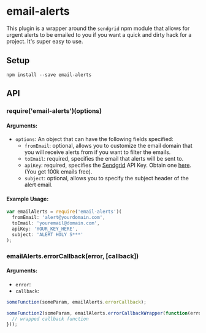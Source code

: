 # email-alerts
This plugin is a wrapper around the `sendgrid` npm module that allows for
urgent alerts to be emailed to you if you want a quick and dirty hack for
a project. It's super easy to use.

## Setup
```
npm install --save email-alerts
```

## API

### require('email-alerts')(options)

#### Arguments:
  - `options`: An object that can have the following fields specified:
    - `fromEmail`: optional, allows you to customize the email domain that you
    will receive alerts from if you want to filter the emails.
    - `toEmail`: required, specifies the email that alerts will be sent to.
    - `apiKey`: required, specifies the [Sendgrid](http://sendgrid.com/) API Key. Obtain one [here](http://sendgrid.com/). (You get 100k emails free).
    - `subject`: optional, allows you to specify the subject header of the
    alert email.

#### Example Usage:
```javascript
var emailAlerts = require('email-alerts')(
  fromEmail: 'alert@yourdomain.com',
  toEmail: 'youremail@domain.com',
  apiKey: 'YOUR_KEY_HERE',
  subject: 'ALERT HOLY S***'
);
```

### emailAlerts.errorCallback(error, [callback])

#### Arguments:
  - `error`:
  - `callback`:

```javascript
someFunction(someParam, emailAlerts.errorCallback);

someFunction2(someParam, emailAlerts.errorCallbackWrapper(function(error) {
  // wrapped callback function
}));
```
